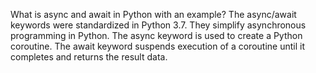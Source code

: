 What is async and await in Python with an example?
The async/await keywords were standardized in Python 3.7. They simplify asynchronous programming in Python. The async keyword is used to create a Python coroutine. The await keyword suspends execution of a coroutine until it completes and returns the result data.
